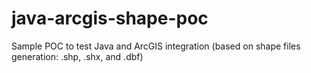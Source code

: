 # java-arcgis-shape-poc
Sample POC to test Java and ArcGIS integration (based on shape files generation: .shp, .shx, and .dbf)
